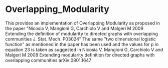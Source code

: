 # Overlapping_Modularity


This provides an implementation of Overlapping Modularity as proposed in the paper 
"Nicosia V, Mangioni G, Carchiolo V and Malgeri M 2009 Extending the definition of
modularity to directed graphs with overlapping communities J. Stat. Mech. P03024"
The same "two dimensional logistic function" as mentioned in the paper has been used
and the values for p in equation 23 is taken as suggested in 
Nicosia V, Mangioni G, Carchiolo V and Malgeri M 2008 Extending modularity definition for
directed graphs with overlapping communities arXiv:0801.1647

